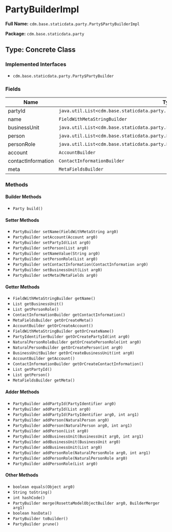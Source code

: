 # PartyBuilderImpl

**Full Name:** `cdm.base.staticdata.party.Party$PartyBuilderImpl`

**Package:** `cdm.base.staticdata.party`

## Type: Concrete Class

### Implemented Interfaces

- `cdm.base.staticdata.party.Party$PartyBuilder`

### Fields

| Name | Type | Description |
|------|------|-------------|
| partyId | `java.util.List<cdm.base.staticdata.party.PartyIdentifier$PartyIdentifierBuilder>` |  |
| name | `FieldWithMetaStringBuilder` |  |
| businessUnit | `java.util.List<cdm.base.staticdata.party.BusinessUnit$BusinessUnitBuilder>` |  |
| person | `java.util.List<cdm.base.staticdata.party.NaturalPerson$NaturalPersonBuilder>` |  |
| personRole | `java.util.List<cdm.base.staticdata.party.NaturalPersonRole$NaturalPersonRoleBuilder>` |  |
| account | `AccountBuilder` |  |
| contactInformation | `ContactInformationBuilder` |  |
| meta | `MetaFieldsBuilder` |  |

### Methods

#### Builder Methods

- `Party build()`

#### Setter Methods

- `PartyBuilder setName(FieldWithMetaString arg0)`
- `PartyBuilder setAccount(Account arg0)`
- `PartyBuilder setPartyId(List arg0)`
- `PartyBuilder setPerson(List arg0)`
- `PartyBuilder setNameValue(String arg0)`
- `PartyBuilder setPersonRole(List arg0)`
- `PartyBuilder setContactInformation(ContactInformation arg0)`
- `PartyBuilder setBusinessUnit(List arg0)`
- `PartyBuilder setMeta(MetaFields arg0)`

#### Getter Methods

- `FieldWithMetaStringBuilder getName()`
- `List getBusinessUnit()`
- `List getPersonRole()`
- `ContactInformationBuilder getContactInformation()`
- `MetaFieldsBuilder getOrCreateMeta()`
- `AccountBuilder getOrCreateAccount()`
- `FieldWithMetaStringBuilder getOrCreateName()`
- `PartyIdentifierBuilder getOrCreatePartyId(int arg0)`
- `NaturalPersonRoleBuilder getOrCreatePersonRole(int arg0)`
- `NaturalPersonBuilder getOrCreatePerson(int arg0)`
- `BusinessUnitBuilder getOrCreateBusinessUnit(int arg0)`
- `AccountBuilder getAccount()`
- `ContactInformationBuilder getOrCreateContactInformation()`
- `List getPartyId()`
- `List getPerson()`
- `MetaFieldsBuilder getMeta()`

#### Adder Methods

- `PartyBuilder addPartyId(PartyIdentifier arg0)`
- `PartyBuilder addPartyId(List arg0)`
- `PartyBuilder addPartyId(PartyIdentifier arg0, int arg1)`
- `PartyBuilder addPerson(NaturalPerson arg0)`
- `PartyBuilder addPerson(NaturalPerson arg0, int arg1)`
- `PartyBuilder addPerson(List arg0)`
- `PartyBuilder addBusinessUnit(BusinessUnit arg0, int arg1)`
- `PartyBuilder addBusinessUnit(BusinessUnit arg0)`
- `PartyBuilder addBusinessUnit(List arg0)`
- `PartyBuilder addPersonRole(NaturalPersonRole arg0, int arg1)`
- `PartyBuilder addPersonRole(NaturalPersonRole arg0)`
- `PartyBuilder addPersonRole(List arg0)`

#### Other Methods

- `boolean equals(Object arg0)`
- `String toString()`
- `int hashCode()`
- `PartyBuilder merge(RosettaModelObjectBuilder arg0, BuilderMerger arg1)`
- `boolean hasData()`
- `PartyBuilder toBuilder()`
- `PartyBuilder prune()`

